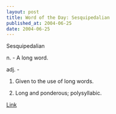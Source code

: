 ```yaml
---
layout: post
title: Word of the Day: Sesquipedalian
published_at: 2004-06-25
date: 2004-06-25
---
```


Sesquipedalian  

n. -  A long word.  

adj. -  

   1. Given to the use of long words.  

   2. Long and ponderous; polysyllabic.  

[Link]()  

[ ](http://secure.milfboobies.com/track/MzU5OjIxOjE/)[ ](http://secure.milfthonghunters.com/track/MzU5OjIxOjM/)[ ](http://secure.phatasshousewives.com/track/MzU5OjIxOjQ/)[ ](http://tour1.adultdoorway.com/track/NDM1MzoxNToxMg/)[ ](http://tour1.ebonycumdumps.com/track/NDM1MzoxNToxOQ/)[ ](http://tour1.facialabuse.com/track/NDM1MzoxNTox/)[ ](http://tour1.ghettogaggers.com/track/NDM1MzoxNToxMQ/)[ ](http://tour1.latinaabuse.com/track/NDM1MzoxNToyMg/)[ ](http://tour1.spermsuckers.com/track/NDM1MzoxNToxOA/)[ ](http://joins.assifications.com/track/OTIzOjEwOjM/)[ ](http://joins.asslickingclub.com/track/OTIzOjEwOjk/)[ ](http://joins.blackbootybonanza.com/track/OTIzOjEwOjEz/)[ ](http://joins.blackjuicycreampies.com/track/OTIzOjEwOjEy/)[ ](http://joins.dpviolations.com/track/OTIzOjEwOjE/)[ ](http://joins.gagaholics.com/track/OTIzOjEwOjY/)[ ](http://joins.mommylovesmonstercocks.com/track/OTIzOjEwOjU/)[ ](http://joins.sistasinthehood.com/track/OTIzOjEwOjg/)[ ](http://joins.squirtmycum.com/track/OTIzOjEwOjc/)[ ](http://joins.teenageviolations.com/track/OTIzOjEwOjQ/)[ ](http://joins.teentuggers.com/track/OTIzOjEwOjEx/)[ ](http://tour1.alexa18.com/track/MTEzOTozOjc/)[ ](http://tour1.dirtylatinsluts.com/track/MTEzOTozOjEx/)[ ](http://tour1.extremepornpass.com/track/MTEzOTozOjE2/)